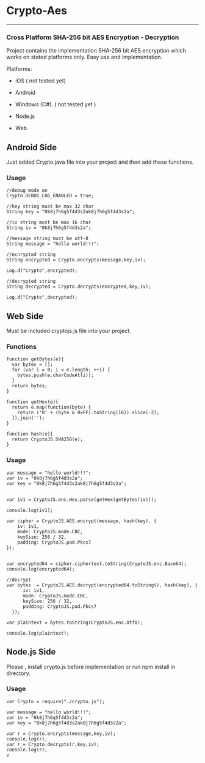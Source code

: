 # ﻿Crypto-Aes
--------


### Cross Platform SHA-256 bit AES Encryption - Decryption


Project contains the implementation SHA-256 bit AES encryption which works on stated platforms only. Easy use and implementation.


Platforms:

- iOS ( not tested yet)

- Android

- Windows (C#). ( not tested yet )

- Node.js

- Web

## Android Side

Just added Crypto.java file into your project and then add these functions.


### Usage

```
//debug mode on
Crypto.DEBUG_LOG_ENABLED = true;

//key string must be max 32 char
String key = "0k8j7h6g5f4d3s2ak8j7h6g5f4d3s2a";

//iv string must be max 16 char
String iv = "0k8j7h6g5f4d3s2a";

//message string must be utf-8
String message = "hello world!!!";

//ecnrypted string
String encrypted = Crypto.encrypts(message,key,iv);

Log.d("Crypto",encrypted);

//decrypted string
String decrypted = Crypto.decrypts(encrypted,key,iv);

Log.d("Crypto",decrypted);
```


## Web Side

Must be included cryptojs.js file into your project.

### Functions

```
function getBytes(e){
  var bytes = [];
  for (var i = 0; i < e.length; ++i) {
    bytes.push(e.charCodeAt(i));
  }
  return bytes;
}

function getHex(e){
  return e.map(function(byte) {
    return ('0' + (byte & 0xFF).toString(16)).slice(-2);
  }).join('');
}

function hash(e){
  return CryptoJS.SHA256(e);
}
```

### Usage

```
var message = "hello world!!!";
var iv = "0k8j7h6g5f4d3s2a";
var key = "0k8j7h6g5f4d3s2ak8j7h6g5f4d3s2a";


var iv1 = CryptoJS.enc.Hex.parse(getHex(getBytes(iv)));

console.log(iv1);

var cipher = CryptoJS.AES.encrypt(message, hash(key), {
    iv: iv1,
    mode: CryptoJS.mode.CBC,
    keySize: 256 / 32,
    padding: CryptoJS.pad.Pkcs7
});


var encrypted64 = cipher.ciphertext.toString(CryptoJS.enc.Base64);
console.log(encrypted64);

//decrypt
var bytes  = CryptoJS.AES.decrypt(encrypted64.toString(), hash(key), {
      iv: iv1,
      mode: CryptoJS.mode.CBC,
      keySize: 256 / 32,
      padding: CryptoJS.pad.Pkcs7
  });

var plaintext = bytes.toString(CryptoJS.enc.Utf8);

console.log(plaintext);
```

## Node.js Side

Please , install crypto.js before implementation or run npm install in directory.


### Usage

```
var Crypto = require("./crypto.js");

var message = "hello world!!!";
var iv = "0k8j7h6g5f4d3s2a";
var key = "0k8j7h6g5f4d3s2ak8j7h6g5f4d3s2a";

var r = Crypto.encrypts(message,key,iv);
console.log(r);
var r = Crypto.decrypts(r,key,iv);
console.log(r);
v
